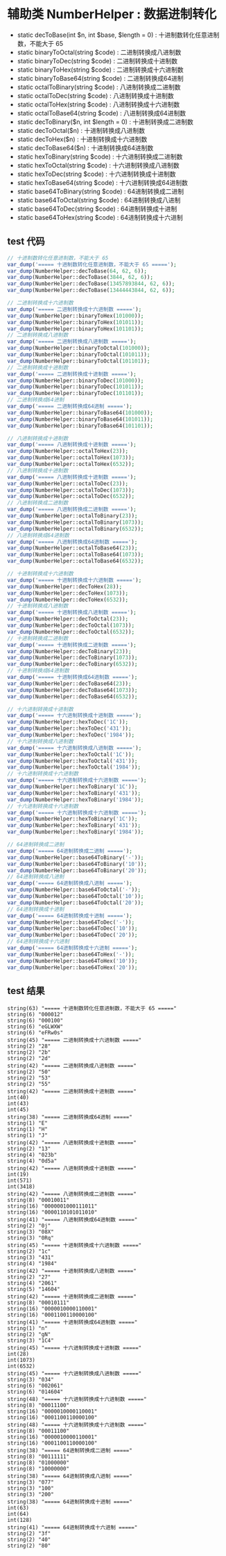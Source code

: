 # 辅助类 NumberHelper : 数据进制转化
- static decToBase(int $n, int $base, $length = 0) : 十进制数转化任意进制数，不能大于 65
- static binaryToOctal(string $code) : 二进制转换成八进制数
- static binaryToDec(string $code) : 二进制转换成十进制数
- static binaryToHex(string $code) : 二进制转换成十六进制数
- static binaryToBase64(string $code) : 二进制转换成64进制
- static octalToBinary(string $code) : 八进制转换成二进制数
- static octalToDec(string $code) : 八进制转换成十进制数
- static octalToHex(string $code) : 八进制转换成十六进制数
- static octalToBase64(string $code) : 八进制转换成64进制数
- static decToBinary($n, int $length = 0) : 十进制转换成二进制数
- static decToOctal($n) : 十进制转换成八进制数
- static decToHex($n) : 十进制转换成十六进制数
- static decToBase64($n) : 十进制转换成64进制数
- static hexToBinary(string $code) : 十六进制转换成二进制数
- static hexToOctal(string $code) : 十六进制转换成八进制数
- static hexToDec(string $code) : 十六进制转换成十进制数
- static hexToBase64(string $code) : 十六进制转换成64进制数
- static base64ToBinary(string $code) : 64进制转换成二进制
- static base64ToOctal(string $code) : 64进制转换成八进制
- static base64ToDec(string $code) : 64进制转换成十进制
- static base64ToHex(string $code) : 64进制转换成十六进制

## test 代码

```php
// 十进制数转化任意进制数，不能大于 65
var_dump('===== 十进制数转化任意进制数，不能大于 65 =====');
var_dump(NumberHelper::decToBase(64, 62, 6));
var_dump(NumberHelper::decToBase(3844, 62, 6));
var_dump(NumberHelper::decToBase(13457893844, 62, 6));
var_dump(NumberHelper::decToBase(13444443844, 62, 6));

// 二进制转换成十六进制数
var_dump('===== 二进制转换成十六进制数 =====');
var_dump(NumberHelper::binaryToHex(101000));
var_dump(NumberHelper::binaryToHex(101011));
var_dump(NumberHelper::binaryToHex(101101));
// 二进制转换成八进制数
var_dump('===== 二进制转换成八进制数 =====');
var_dump(NumberHelper::binaryToOctal(101000));
var_dump(NumberHelper::binaryToOctal(101011));
var_dump(NumberHelper::binaryToOctal(101101));
// 二进制转换成十进制数
var_dump('===== 二进制转换成十进制数 =====');
var_dump(NumberHelper::binaryToDec(101000));
var_dump(NumberHelper::binaryToDec(101011));
var_dump(NumberHelper::binaryToDec(101101));
// 二进制转换成64进制
var_dump('===== 二进制转换成64进制 =====');
var_dump(NumberHelper::binaryToBase64(101000));
var_dump(NumberHelper::binaryToBase64(101011));
var_dump(NumberHelper::binaryToBase64(101101));

// 八进制转换成十进制数
var_dump('===== 八进制转换成十进制数 =====');
var_dump(NumberHelper::octalToHex(23));
var_dump(NumberHelper::octalToHex(1073));
var_dump(NumberHelper::octalToHex(6532));
// 八进制转换成十进制数
var_dump('===== 八进制转换成十进制数 =====');
var_dump(NumberHelper::octalToDec(23));
var_dump(NumberHelper::octalToDec(1073));
var_dump(NumberHelper::octalToDec(6532));
// 八进制转换成二进制数
var_dump('===== 八进制转换成二进制数 =====');
var_dump(NumberHelper::octalToBinary(23));
var_dump(NumberHelper::octalToBinary(1073));
var_dump(NumberHelper::octalToBinary(6532));
// 八进制转换成64进制数
var_dump('===== 八进制转换成64进制数 =====');
var_dump(NumberHelper::octalToBase64(23));
var_dump(NumberHelper::octalToBase64(1073));
var_dump(NumberHelper::octalToBase64(6532));

// 十进制转换成十六进制数
var_dump('===== 十进制转换成十六进制数 =====');
var_dump(NumberHelper::decToHex(28));
var_dump(NumberHelper::decToHex(1073));
var_dump(NumberHelper::decToHex(6532));
// 十进制转换成八进制数
var_dump('===== 十进制转换成八进制数 =====');
var_dump(NumberHelper::decToOctal(23));
var_dump(NumberHelper::decToOctal(1073));
var_dump(NumberHelper::decToOctal(6532));
// 十进制转换成二进制数
var_dump('===== 十进制转换成二进制数 =====');
var_dump(NumberHelper::decToBinary(23));
var_dump(NumberHelper::decToBinary(1073));
var_dump(NumberHelper::decToBinary(6532));
// 十进制转换成64进制数
var_dump('===== 十进制转换成64进制数 =====');
var_dump(NumberHelper::decToBase64(23));
var_dump(NumberHelper::decToBase64(1073));
var_dump(NumberHelper::decToBase64(6532));

// 十六进制转换成十进制数
var_dump('===== 十六进制转换成十进制数 =====');
var_dump(NumberHelper::hexToDec('1C'));
var_dump(NumberHelper::hexToDec('431'));
var_dump(NumberHelper::hexToDec('1984'));
// 十六进制转换成八进制数
var_dump('===== 十六进制转换成八进制数 =====');
var_dump(NumberHelper::hexToOctal('1C'));
var_dump(NumberHelper::hexToOctal('431'));
var_dump(NumberHelper::hexToOctal('1984'));
// 十六进制转换成十六进制数
var_dump('===== 十六进制转换成十六进制数 =====');
var_dump(NumberHelper::hexToBinary('1C'));
var_dump(NumberHelper::hexToBinary('431'));
var_dump(NumberHelper::hexToBinary('1984'));
// 十六进制转换成十六进制数
var_dump('===== 十六进制转换成十六进制数 =====');
var_dump(NumberHelper::hexToBinary('1C'));
var_dump(NumberHelper::hexToBinary('431'));
var_dump(NumberHelper::hexToBinary('1984'));

// 64进制转换成二进制
var_dump('===== 64进制转换成二进制 =====');
var_dump(NumberHelper::base64ToBinary('-'));
var_dump(NumberHelper::base64ToBinary('10'));
var_dump(NumberHelper::base64ToBinary('20'));
// 64进制转换成八进制
var_dump('===== 64进制转换成八进制 =====');
var_dump(NumberHelper::base64ToOctal('-'));
var_dump(NumberHelper::base64ToOctal('10'));
var_dump(NumberHelper::base64ToOctal('20'));
// 64进制转换成十进制
var_dump('===== 64进制转换成十进制 =====');
var_dump(NumberHelper::base64ToDec('-'));
var_dump(NumberHelper::base64ToDec('10'));
var_dump(NumberHelper::base64ToDec('20'));
// 64进制转换成十六进制
var_dump('===== 64进制转换成十六进制 =====');
var_dump(NumberHelper::base64ToHex('-'));
var_dump(NumberHelper::base64ToHex('10'));
var_dump(NumberHelper::base64ToHex('20'));
```

## test 结果

```text
string(63) "===== 十进制数转化任意进制数，不能大于 65 ====="
string(6) "000012"
string(6) "000100"
string(6) "eGLWXW"
string(6) "eFRw0s"
string(45) "===== 二进制转换成十六进制数 ====="
string(2) "28"
string(2) "2b"
string(2) "2d"
string(42) "===== 二进制转换成八进制数 ====="
string(2) "50"
string(2) "53"
string(2) "55"
string(42) "===== 二进制转换成十进制数 ====="
int(40)
int(43)
int(45)
string(38) "===== 二进制转换成64进制 ====="
string(1) "E"
string(1) "H"
string(1) "J"
string(42) "===== 八进制转换成十进制数 ====="
string(2) "13"
string(4) "023b"
string(4) "0d5a"
string(42) "===== 八进制转换成十进制数 ====="
int(19)
int(571)
int(3418)
string(42) "===== 八进制转换成二进制数 ====="
string(8) "00010011"
string(16) "0000001000111011"
string(16) "0000110101011010"
string(41) "===== 八进制转换成64进制数 ====="
string(2) "0j"
string(3) "08X"
string(3) "0Rq"
string(45) "===== 十进制转换成十六进制数 ====="
string(2) "1c"
string(3) "431"
string(4) "1984"
string(42) "===== 十进制转换成八进制数 ====="
string(2) "27"
string(4) "2061"
string(5) "14604"
string(42) "===== 十进制转换成二进制数 ====="
string(8) "00010111"
string(16) "0000010000110001"
string(16) "0001100110000100"
string(41) "===== 十进制转换成64进制数 ====="
string(1) "n"
string(2) "gN"
string(3) "1C4"
string(45) "===== 十六进制转换成十进制数 ====="
int(28)
int(1073)
int(6532)
string(45) "===== 十六进制转换成八进制数 ====="
string(3) "034"
string(6) "002061"
string(6) "014604"
string(48) "===== 十六进制转换成十六进制数 ====="
string(8) "00011100"
string(16) "0000010000110001"
string(16) "0001100110000100"
string(48) "===== 十六进制转换成十六进制数 ====="
string(8) "00011100"
string(16) "0000010000110001"
string(16) "0001100110000100"
string(38) "===== 64进制转换成二进制 ====="
string(8) "00111111"
string(8) "01000000"
string(8) "10000000"
string(38) "===== 64进制转换成八进制 ====="
string(3) "077"
string(3) "100"
string(3) "200"
string(38) "===== 64进制转换成十进制 ====="
int(63)
int(64)
int(128)
string(41) "===== 64进制转换成十六进制 ====="
string(2) "3f"
string(2) "40"
string(2) "80"
```

